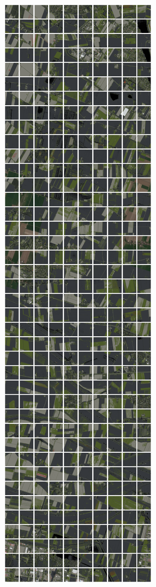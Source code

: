 <html>
<div>
<img src="https://github.com/HakkaTjakka/NL_TILE_MAP/blob/main/18/615/-1039/r.6150.-10390.png" height="44" width="44">
<img src="https://github.com/HakkaTjakka/NL_TILE_MAP/blob/main/18/615/-1039/r.6151.-10390.png" height="44" width="44">
<img src="https://github.com/HakkaTjakka/NL_TILE_MAP/blob/main/18/615/-1039/r.6152.-10390.png" height="44" width="44">
<img src="https://github.com/HakkaTjakka/NL_TILE_MAP/blob/main/18/615/-1039/r.6153.-10390.png" height="44" width="44">
<img src="https://github.com/HakkaTjakka/NL_TILE_MAP/blob/main/18/615/-1039/r.6154.-10390.png" height="44" width="44">
<img src="https://github.com/HakkaTjakka/NL_TILE_MAP/blob/main/18/615/-1039/r.6155.-10390.png" height="44" width="44">
<img src="https://github.com/HakkaTjakka/NL_TILE_MAP/blob/main/18/615/-1039/r.6156.-10390.png" height="44" width="44">
<img src="https://github.com/HakkaTjakka/NL_TILE_MAP/blob/main/18/615/-1039/r.6157.-10390.png" height="44" width="44">
<img src="https://github.com/HakkaTjakka/NL_TILE_MAP/blob/main/18/615/-1039/r.6158.-10390.png" height="44" width="44">
<img src="https://github.com/HakkaTjakka/NL_TILE_MAP/blob/main/18/615/-1039/r.6159.-10390.png" height="44" width="44">
<img src="https://github.com/HakkaTjakka/NL_TILE_MAP/blob/main/18/616/-1039/r.6160.-10390.png" height="44" width="44">
<img src="https://github.com/HakkaTjakka/NL_TILE_MAP/blob/main/18/616/-1039/r.6161.-10390.png" height="44" width="44">
<img src="https://github.com/HakkaTjakka/NL_TILE_MAP/blob/main/18/616/-1039/r.6162.-10390.png" height="44" width="44">
<img src="https://github.com/HakkaTjakka/NL_TILE_MAP/blob/main/18/616/-1039/r.6163.-10390.png" height="44" width="44">
<img src="https://github.com/HakkaTjakka/NL_TILE_MAP/blob/main/18/616/-1039/r.6164.-10390.png" height="44" width="44">
<img src="https://github.com/HakkaTjakka/NL_TILE_MAP/blob/main/18/616/-1039/r.6165.-10390.png" height="44" width="44">
<img src="https://github.com/HakkaTjakka/NL_TILE_MAP/blob/main/18/616/-1039/r.6166.-10390.png" height="44" width="44">
<img src="https://github.com/HakkaTjakka/NL_TILE_MAP/blob/main/18/616/-1039/r.6167.-10390.png" height="44" width="44">
<img src="https://github.com/HakkaTjakka/NL_TILE_MAP/blob/main/18/616/-1039/r.6168.-10390.png" height="44" width="44">
<img src="https://github.com/HakkaTjakka/NL_TILE_MAP/blob/main/18/616/-1039/r.6169.-10390.png" height="44" width="44">
<br>
<img src="https://github.com/HakkaTjakka/NL_TILE_MAP/blob/main/18/615/-1039/r.6150.-10389.png" height="44" width="44">
<img src="https://github.com/HakkaTjakka/NL_TILE_MAP/blob/main/18/615/-1039/r.6151.-10389.png" height="44" width="44">
<img src="https://github.com/HakkaTjakka/NL_TILE_MAP/blob/main/18/615/-1039/r.6152.-10389.png" height="44" width="44">
<img src="https://github.com/HakkaTjakka/NL_TILE_MAP/blob/main/18/615/-1039/r.6153.-10389.png" height="44" width="44">
<img src="https://github.com/HakkaTjakka/NL_TILE_MAP/blob/main/18/615/-1039/r.6154.-10389.png" height="44" width="44">
<img src="https://github.com/HakkaTjakka/NL_TILE_MAP/blob/main/18/615/-1039/r.6155.-10389.png" height="44" width="44">
<img src="https://github.com/HakkaTjakka/NL_TILE_MAP/blob/main/18/615/-1039/r.6156.-10389.png" height="44" width="44">
<img src="https://github.com/HakkaTjakka/NL_TILE_MAP/blob/main/18/615/-1039/r.6157.-10389.png" height="44" width="44">
<img src="https://github.com/HakkaTjakka/NL_TILE_MAP/blob/main/18/615/-1039/r.6158.-10389.png" height="44" width="44">
<img src="https://github.com/HakkaTjakka/NL_TILE_MAP/blob/main/18/615/-1039/r.6159.-10389.png" height="44" width="44">
<img src="https://github.com/HakkaTjakka/NL_TILE_MAP/blob/main/18/616/-1039/r.6160.-10389.png" height="44" width="44">
<img src="https://github.com/HakkaTjakka/NL_TILE_MAP/blob/main/18/616/-1039/r.6161.-10389.png" height="44" width="44">
<img src="https://github.com/HakkaTjakka/NL_TILE_MAP/blob/main/18/616/-1039/r.6162.-10389.png" height="44" width="44">
<img src="https://github.com/HakkaTjakka/NL_TILE_MAP/blob/main/18/616/-1039/r.6163.-10389.png" height="44" width="44">
<img src="https://github.com/HakkaTjakka/NL_TILE_MAP/blob/main/18/616/-1039/r.6164.-10389.png" height="44" width="44">
<img src="https://github.com/HakkaTjakka/NL_TILE_MAP/blob/main/18/616/-1039/r.6165.-10389.png" height="44" width="44">
<img src="https://github.com/HakkaTjakka/NL_TILE_MAP/blob/main/18/616/-1039/r.6166.-10389.png" height="44" width="44">
<img src="https://github.com/HakkaTjakka/NL_TILE_MAP/blob/main/18/616/-1039/r.6167.-10389.png" height="44" width="44">
<img src="https://github.com/HakkaTjakka/NL_TILE_MAP/blob/main/18/616/-1039/r.6168.-10389.png" height="44" width="44">
<img src="https://github.com/HakkaTjakka/NL_TILE_MAP/blob/main/18/616/-1039/r.6169.-10389.png" height="44" width="44">
<br>
<img src="https://github.com/HakkaTjakka/NL_TILE_MAP/blob/main/18/615/-1039/r.6150.-10388.png" height="44" width="44">
<img src="https://github.com/HakkaTjakka/NL_TILE_MAP/blob/main/18/615/-1039/r.6151.-10388.png" height="44" width="44">
<img src="https://github.com/HakkaTjakka/NL_TILE_MAP/blob/main/18/615/-1039/r.6152.-10388.png" height="44" width="44">
<img src="https://github.com/HakkaTjakka/NL_TILE_MAP/blob/main/18/615/-1039/r.6153.-10388.png" height="44" width="44">
<img src="https://github.com/HakkaTjakka/NL_TILE_MAP/blob/main/18/615/-1039/r.6154.-10388.png" height="44" width="44">
<img src="https://github.com/HakkaTjakka/NL_TILE_MAP/blob/main/18/615/-1039/r.6155.-10388.png" height="44" width="44">
<img src="https://github.com/HakkaTjakka/NL_TILE_MAP/blob/main/18/615/-1039/r.6156.-10388.png" height="44" width="44">
<img src="https://github.com/HakkaTjakka/NL_TILE_MAP/blob/main/18/615/-1039/r.6157.-10388.png" height="44" width="44">
<img src="https://github.com/HakkaTjakka/NL_TILE_MAP/blob/main/18/615/-1039/r.6158.-10388.png" height="44" width="44">
<img src="https://github.com/HakkaTjakka/NL_TILE_MAP/blob/main/18/615/-1039/r.6159.-10388.png" height="44" width="44">
<img src="https://github.com/HakkaTjakka/NL_TILE_MAP/blob/main/18/616/-1039/r.6160.-10388.png" height="44" width="44">
<img src="https://github.com/HakkaTjakka/NL_TILE_MAP/blob/main/18/616/-1039/r.6161.-10388.png" height="44" width="44">
<img src="https://github.com/HakkaTjakka/NL_TILE_MAP/blob/main/18/616/-1039/r.6162.-10388.png" height="44" width="44">
<img src="https://github.com/HakkaTjakka/NL_TILE_MAP/blob/main/18/616/-1039/r.6163.-10388.png" height="44" width="44">
<img src="https://github.com/HakkaTjakka/NL_TILE_MAP/blob/main/18/616/-1039/r.6164.-10388.png" height="44" width="44">
<img src="https://github.com/HakkaTjakka/NL_TILE_MAP/blob/main/18/616/-1039/r.6165.-10388.png" height="44" width="44">
<img src="https://github.com/HakkaTjakka/NL_TILE_MAP/blob/main/18/616/-1039/r.6166.-10388.png" height="44" width="44">
<img src="https://github.com/HakkaTjakka/NL_TILE_MAP/blob/main/18/616/-1039/r.6167.-10388.png" height="44" width="44">
<img src="https://github.com/HakkaTjakka/NL_TILE_MAP/blob/main/18/616/-1039/r.6168.-10388.png" height="44" width="44">
<img src="https://github.com/HakkaTjakka/NL_TILE_MAP/blob/main/18/616/-1039/r.6169.-10388.png" height="44" width="44">
<br>
<img src="https://github.com/HakkaTjakka/NL_TILE_MAP/blob/main/18/615/-1039/r.6150.-10387.png" height="44" width="44">
<img src="https://github.com/HakkaTjakka/NL_TILE_MAP/blob/main/18/615/-1039/r.6151.-10387.png" height="44" width="44">
<img src="https://github.com/HakkaTjakka/NL_TILE_MAP/blob/main/18/615/-1039/r.6152.-10387.png" height="44" width="44">
<img src="https://github.com/HakkaTjakka/NL_TILE_MAP/blob/main/18/615/-1039/r.6153.-10387.png" height="44" width="44">
<img src="https://github.com/HakkaTjakka/NL_TILE_MAP/blob/main/18/615/-1039/r.6154.-10387.png" height="44" width="44">
<img src="https://github.com/HakkaTjakka/NL_TILE_MAP/blob/main/18/615/-1039/r.6155.-10387.png" height="44" width="44">
<img src="https://github.com/HakkaTjakka/NL_TILE_MAP/blob/main/18/615/-1039/r.6156.-10387.png" height="44" width="44">
<img src="https://github.com/HakkaTjakka/NL_TILE_MAP/blob/main/18/615/-1039/r.6157.-10387.png" height="44" width="44">
<img src="https://github.com/HakkaTjakka/NL_TILE_MAP/blob/main/18/615/-1039/r.6158.-10387.png" height="44" width="44">
<img src="https://github.com/HakkaTjakka/NL_TILE_MAP/blob/main/18/615/-1039/r.6159.-10387.png" height="44" width="44">
<img src="https://github.com/HakkaTjakka/NL_TILE_MAP/blob/main/18/616/-1039/r.6160.-10387.png" height="44" width="44">
<img src="https://github.com/HakkaTjakka/NL_TILE_MAP/blob/main/18/616/-1039/r.6161.-10387.png" height="44" width="44">
<img src="https://github.com/HakkaTjakka/NL_TILE_MAP/blob/main/18/616/-1039/r.6162.-10387.png" height="44" width="44">
<img src="https://github.com/HakkaTjakka/NL_TILE_MAP/blob/main/18/616/-1039/r.6163.-10387.png" height="44" width="44">
<img src="https://github.com/HakkaTjakka/NL_TILE_MAP/blob/main/18/616/-1039/r.6164.-10387.png" height="44" width="44">
<img src="https://github.com/HakkaTjakka/NL_TILE_MAP/blob/main/18/616/-1039/r.6165.-10387.png" height="44" width="44">
<img src="https://github.com/HakkaTjakka/NL_TILE_MAP/blob/main/18/616/-1039/r.6166.-10387.png" height="44" width="44">
<img src="https://github.com/HakkaTjakka/NL_TILE_MAP/blob/main/18/616/-1039/r.6167.-10387.png" height="44" width="44">
<img src="https://github.com/HakkaTjakka/NL_TILE_MAP/blob/main/18/616/-1039/r.6168.-10387.png" height="44" width="44">
<img src="https://github.com/HakkaTjakka/NL_TILE_MAP/blob/main/18/616/-1039/r.6169.-10387.png" height="44" width="44">
<br>
<img src="https://github.com/HakkaTjakka/NL_TILE_MAP/blob/main/18/615/-1039/r.6150.-10386.png" height="44" width="44">
<img src="https://github.com/HakkaTjakka/NL_TILE_MAP/blob/main/18/615/-1039/r.6151.-10386.png" height="44" width="44">
<img src="https://github.com/HakkaTjakka/NL_TILE_MAP/blob/main/18/615/-1039/r.6152.-10386.png" height="44" width="44">
<img src="https://github.com/HakkaTjakka/NL_TILE_MAP/blob/main/18/615/-1039/r.6153.-10386.png" height="44" width="44">
<img src="https://github.com/HakkaTjakka/NL_TILE_MAP/blob/main/18/615/-1039/r.6154.-10386.png" height="44" width="44">
<img src="https://github.com/HakkaTjakka/NL_TILE_MAP/blob/main/18/615/-1039/r.6155.-10386.png" height="44" width="44">
<img src="https://github.com/HakkaTjakka/NL_TILE_MAP/blob/main/18/615/-1039/r.6156.-10386.png" height="44" width="44">
<img src="https://github.com/HakkaTjakka/NL_TILE_MAP/blob/main/18/615/-1039/r.6157.-10386.png" height="44" width="44">
<img src="https://github.com/HakkaTjakka/NL_TILE_MAP/blob/main/18/615/-1039/r.6158.-10386.png" height="44" width="44">
<img src="https://github.com/HakkaTjakka/NL_TILE_MAP/blob/main/18/615/-1039/r.6159.-10386.png" height="44" width="44">
<img src="https://github.com/HakkaTjakka/NL_TILE_MAP/blob/main/18/616/-1039/r.6160.-10386.png" height="44" width="44">
<img src="https://github.com/HakkaTjakka/NL_TILE_MAP/blob/main/18/616/-1039/r.6161.-10386.png" height="44" width="44">
<img src="https://github.com/HakkaTjakka/NL_TILE_MAP/blob/main/18/616/-1039/r.6162.-10386.png" height="44" width="44">
<img src="https://github.com/HakkaTjakka/NL_TILE_MAP/blob/main/18/616/-1039/r.6163.-10386.png" height="44" width="44">
<img src="https://github.com/HakkaTjakka/NL_TILE_MAP/blob/main/18/616/-1039/r.6164.-10386.png" height="44" width="44">
<img src="https://github.com/HakkaTjakka/NL_TILE_MAP/blob/main/18/616/-1039/r.6165.-10386.png" height="44" width="44">
<img src="https://github.com/HakkaTjakka/NL_TILE_MAP/blob/main/18/616/-1039/r.6166.-10386.png" height="44" width="44">
<img src="https://github.com/HakkaTjakka/NL_TILE_MAP/blob/main/18/616/-1039/r.6167.-10386.png" height="44" width="44">
<img src="https://github.com/HakkaTjakka/NL_TILE_MAP/blob/main/18/616/-1039/r.6168.-10386.png" height="44" width="44">
<img src="https://github.com/HakkaTjakka/NL_TILE_MAP/blob/main/18/616/-1039/r.6169.-10386.png" height="44" width="44">
<br>
<img src="https://github.com/HakkaTjakka/NL_TILE_MAP/blob/main/18/615/-1039/r.6150.-10385.png" height="44" width="44">
<img src="https://github.com/HakkaTjakka/NL_TILE_MAP/blob/main/18/615/-1039/r.6151.-10385.png" height="44" width="44">
<img src="https://github.com/HakkaTjakka/NL_TILE_MAP/blob/main/18/615/-1039/r.6152.-10385.png" height="44" width="44">
<img src="https://github.com/HakkaTjakka/NL_TILE_MAP/blob/main/18/615/-1039/r.6153.-10385.png" height="44" width="44">
<img src="https://github.com/HakkaTjakka/NL_TILE_MAP/blob/main/18/615/-1039/r.6154.-10385.png" height="44" width="44">
<img src="https://github.com/HakkaTjakka/NL_TILE_MAP/blob/main/18/615/-1039/r.6155.-10385.png" height="44" width="44">
<img src="https://github.com/HakkaTjakka/NL_TILE_MAP/blob/main/18/615/-1039/r.6156.-10385.png" height="44" width="44">
<img src="https://github.com/HakkaTjakka/NL_TILE_MAP/blob/main/18/615/-1039/r.6157.-10385.png" height="44" width="44">
<img src="https://github.com/HakkaTjakka/NL_TILE_MAP/blob/main/18/615/-1039/r.6158.-10385.png" height="44" width="44">
<img src="https://github.com/HakkaTjakka/NL_TILE_MAP/blob/main/18/615/-1039/r.6159.-10385.png" height="44" width="44">
<img src="https://github.com/HakkaTjakka/NL_TILE_MAP/blob/main/18/616/-1039/r.6160.-10385.png" height="44" width="44">
<img src="https://github.com/HakkaTjakka/NL_TILE_MAP/blob/main/18/616/-1039/r.6161.-10385.png" height="44" width="44">
<img src="https://github.com/HakkaTjakka/NL_TILE_MAP/blob/main/18/616/-1039/r.6162.-10385.png" height="44" width="44">
<img src="https://github.com/HakkaTjakka/NL_TILE_MAP/blob/main/18/616/-1039/r.6163.-10385.png" height="44" width="44">
<img src="https://github.com/HakkaTjakka/NL_TILE_MAP/blob/main/18/616/-1039/r.6164.-10385.png" height="44" width="44">
<img src="https://github.com/HakkaTjakka/NL_TILE_MAP/blob/main/18/616/-1039/r.6165.-10385.png" height="44" width="44">
<img src="https://github.com/HakkaTjakka/NL_TILE_MAP/blob/main/18/616/-1039/r.6166.-10385.png" height="44" width="44">
<img src="https://github.com/HakkaTjakka/NL_TILE_MAP/blob/main/18/616/-1039/r.6167.-10385.png" height="44" width="44">
<img src="https://github.com/HakkaTjakka/NL_TILE_MAP/blob/main/18/616/-1039/r.6168.-10385.png" height="44" width="44">
<img src="https://github.com/HakkaTjakka/NL_TILE_MAP/blob/main/18/616/-1039/r.6169.-10385.png" height="44" width="44">
<br>
<img src="https://github.com/HakkaTjakka/NL_TILE_MAP/blob/main/18/615/-1039/r.6150.-10384.png" height="44" width="44">
<img src="https://github.com/HakkaTjakka/NL_TILE_MAP/blob/main/18/615/-1039/r.6151.-10384.png" height="44" width="44">
<img src="https://github.com/HakkaTjakka/NL_TILE_MAP/blob/main/18/615/-1039/r.6152.-10384.png" height="44" width="44">
<img src="https://github.com/HakkaTjakka/NL_TILE_MAP/blob/main/18/615/-1039/r.6153.-10384.png" height="44" width="44">
<img src="https://github.com/HakkaTjakka/NL_TILE_MAP/blob/main/18/615/-1039/r.6154.-10384.png" height="44" width="44">
<img src="https://github.com/HakkaTjakka/NL_TILE_MAP/blob/main/18/615/-1039/r.6155.-10384.png" height="44" width="44">
<img src="https://github.com/HakkaTjakka/NL_TILE_MAP/blob/main/18/615/-1039/r.6156.-10384.png" height="44" width="44">
<img src="https://github.com/HakkaTjakka/NL_TILE_MAP/blob/main/18/615/-1039/r.6157.-10384.png" height="44" width="44">
<img src="https://github.com/HakkaTjakka/NL_TILE_MAP/blob/main/18/615/-1039/r.6158.-10384.png" height="44" width="44">
<img src="https://github.com/HakkaTjakka/NL_TILE_MAP/blob/main/18/615/-1039/r.6159.-10384.png" height="44" width="44">
<img src="https://github.com/HakkaTjakka/NL_TILE_MAP/blob/main/18/616/-1039/r.6160.-10384.png" height="44" width="44">
<img src="https://github.com/HakkaTjakka/NL_TILE_MAP/blob/main/18/616/-1039/r.6161.-10384.png" height="44" width="44">
<img src="https://github.com/HakkaTjakka/NL_TILE_MAP/blob/main/18/616/-1039/r.6162.-10384.png" height="44" width="44">
<img src="https://github.com/HakkaTjakka/NL_TILE_MAP/blob/main/18/616/-1039/r.6163.-10384.png" height="44" width="44">
<img src="https://github.com/HakkaTjakka/NL_TILE_MAP/blob/main/18/616/-1039/r.6164.-10384.png" height="44" width="44">
<img src="https://github.com/HakkaTjakka/NL_TILE_MAP/blob/main/18/616/-1039/r.6165.-10384.png" height="44" width="44">
<img src="https://github.com/HakkaTjakka/NL_TILE_MAP/blob/main/18/616/-1039/r.6166.-10384.png" height="44" width="44">
<img src="https://github.com/HakkaTjakka/NL_TILE_MAP/blob/main/18/616/-1039/r.6167.-10384.png" height="44" width="44">
<img src="https://github.com/HakkaTjakka/NL_TILE_MAP/blob/main/18/616/-1039/r.6168.-10384.png" height="44" width="44">
<img src="https://github.com/HakkaTjakka/NL_TILE_MAP/blob/main/18/616/-1039/r.6169.-10384.png" height="44" width="44">
<br>
<img src="https://github.com/HakkaTjakka/NL_TILE_MAP/blob/main/18/615/-1039/r.6150.-10383.png" height="44" width="44">
<img src="https://github.com/HakkaTjakka/NL_TILE_MAP/blob/main/18/615/-1039/r.6151.-10383.png" height="44" width="44">
<img src="https://github.com/HakkaTjakka/NL_TILE_MAP/blob/main/18/615/-1039/r.6152.-10383.png" height="44" width="44">
<img src="https://github.com/HakkaTjakka/NL_TILE_MAP/blob/main/18/615/-1039/r.6153.-10383.png" height="44" width="44">
<img src="https://github.com/HakkaTjakka/NL_TILE_MAP/blob/main/18/615/-1039/r.6154.-10383.png" height="44" width="44">
<img src="https://github.com/HakkaTjakka/NL_TILE_MAP/blob/main/18/615/-1039/r.6155.-10383.png" height="44" width="44">
<img src="https://github.com/HakkaTjakka/NL_TILE_MAP/blob/main/18/615/-1039/r.6156.-10383.png" height="44" width="44">
<img src="https://github.com/HakkaTjakka/NL_TILE_MAP/blob/main/18/615/-1039/r.6157.-10383.png" height="44" width="44">
<img src="https://github.com/HakkaTjakka/NL_TILE_MAP/blob/main/18/615/-1039/r.6158.-10383.png" height="44" width="44">
<img src="https://github.com/HakkaTjakka/NL_TILE_MAP/blob/main/18/615/-1039/r.6159.-10383.png" height="44" width="44">
<img src="https://github.com/HakkaTjakka/NL_TILE_MAP/blob/main/18/616/-1039/r.6160.-10383.png" height="44" width="44">
<img src="https://github.com/HakkaTjakka/NL_TILE_MAP/blob/main/18/616/-1039/r.6161.-10383.png" height="44" width="44">
<img src="https://github.com/HakkaTjakka/NL_TILE_MAP/blob/main/18/616/-1039/r.6162.-10383.png" height="44" width="44">
<img src="https://github.com/HakkaTjakka/NL_TILE_MAP/blob/main/18/616/-1039/r.6163.-10383.png" height="44" width="44">
<img src="https://github.com/HakkaTjakka/NL_TILE_MAP/blob/main/18/616/-1039/r.6164.-10383.png" height="44" width="44">
<img src="https://github.com/HakkaTjakka/NL_TILE_MAP/blob/main/18/616/-1039/r.6165.-10383.png" height="44" width="44">
<img src="https://github.com/HakkaTjakka/NL_TILE_MAP/blob/main/18/616/-1039/r.6166.-10383.png" height="44" width="44">
<img src="https://github.com/HakkaTjakka/NL_TILE_MAP/blob/main/18/616/-1039/r.6167.-10383.png" height="44" width="44">
<img src="https://github.com/HakkaTjakka/NL_TILE_MAP/blob/main/18/616/-1039/r.6168.-10383.png" height="44" width="44">
<img src="https://github.com/HakkaTjakka/NL_TILE_MAP/blob/main/18/616/-1039/r.6169.-10383.png" height="44" width="44">
<br>
<img src="https://github.com/HakkaTjakka/NL_TILE_MAP/blob/main/18/615/-1039/r.6150.-10382.png" height="44" width="44">
<img src="https://github.com/HakkaTjakka/NL_TILE_MAP/blob/main/18/615/-1039/r.6151.-10382.png" height="44" width="44">
<img src="https://github.com/HakkaTjakka/NL_TILE_MAP/blob/main/18/615/-1039/r.6152.-10382.png" height="44" width="44">
<img src="https://github.com/HakkaTjakka/NL_TILE_MAP/blob/main/18/615/-1039/r.6153.-10382.png" height="44" width="44">
<img src="https://github.com/HakkaTjakka/NL_TILE_MAP/blob/main/18/615/-1039/r.6154.-10382.png" height="44" width="44">
<img src="https://github.com/HakkaTjakka/NL_TILE_MAP/blob/main/18/615/-1039/r.6155.-10382.png" height="44" width="44">
<img src="https://github.com/HakkaTjakka/NL_TILE_MAP/blob/main/18/615/-1039/r.6156.-10382.png" height="44" width="44">
<img src="https://github.com/HakkaTjakka/NL_TILE_MAP/blob/main/18/615/-1039/r.6157.-10382.png" height="44" width="44">
<img src="https://github.com/HakkaTjakka/NL_TILE_MAP/blob/main/18/615/-1039/r.6158.-10382.png" height="44" width="44">
<img src="https://github.com/HakkaTjakka/NL_TILE_MAP/blob/main/18/615/-1039/r.6159.-10382.png" height="44" width="44">
<img src="https://github.com/HakkaTjakka/NL_TILE_MAP/blob/main/18/616/-1039/r.6160.-10382.png" height="44" width="44">
<img src="https://github.com/HakkaTjakka/NL_TILE_MAP/blob/main/18/616/-1039/r.6161.-10382.png" height="44" width="44">
<img src="https://github.com/HakkaTjakka/NL_TILE_MAP/blob/main/18/616/-1039/r.6162.-10382.png" height="44" width="44">
<img src="https://github.com/HakkaTjakka/NL_TILE_MAP/blob/main/18/616/-1039/r.6163.-10382.png" height="44" width="44">
<img src="https://github.com/HakkaTjakka/NL_TILE_MAP/blob/main/18/616/-1039/r.6164.-10382.png" height="44" width="44">
<img src="https://github.com/HakkaTjakka/NL_TILE_MAP/blob/main/18/616/-1039/r.6165.-10382.png" height="44" width="44">
<img src="https://github.com/HakkaTjakka/NL_TILE_MAP/blob/main/18/616/-1039/r.6166.-10382.png" height="44" width="44">
<img src="https://github.com/HakkaTjakka/NL_TILE_MAP/blob/main/18/616/-1039/r.6167.-10382.png" height="44" width="44">
<img src="https://github.com/HakkaTjakka/NL_TILE_MAP/blob/main/18/616/-1039/r.6168.-10382.png" height="44" width="44">
<img src="https://github.com/HakkaTjakka/NL_TILE_MAP/blob/main/18/616/-1039/r.6169.-10382.png" height="44" width="44">
<br>
<img src="https://github.com/HakkaTjakka/NL_TILE_MAP/blob/main/18/615/-1039/r.6150.-10381.png" height="44" width="44">
<img src="https://github.com/HakkaTjakka/NL_TILE_MAP/blob/main/18/615/-1039/r.6151.-10381.png" height="44" width="44">
<img src="https://github.com/HakkaTjakka/NL_TILE_MAP/blob/main/18/615/-1039/r.6152.-10381.png" height="44" width="44">
<img src="https://github.com/HakkaTjakka/NL_TILE_MAP/blob/main/18/615/-1039/r.6153.-10381.png" height="44" width="44">
<img src="https://github.com/HakkaTjakka/NL_TILE_MAP/blob/main/18/615/-1039/r.6154.-10381.png" height="44" width="44">
<img src="https://github.com/HakkaTjakka/NL_TILE_MAP/blob/main/18/615/-1039/r.6155.-10381.png" height="44" width="44">
<img src="https://github.com/HakkaTjakka/NL_TILE_MAP/blob/main/18/615/-1039/r.6156.-10381.png" height="44" width="44">
<img src="https://github.com/HakkaTjakka/NL_TILE_MAP/blob/main/18/615/-1039/r.6157.-10381.png" height="44" width="44">
<img src="https://github.com/HakkaTjakka/NL_TILE_MAP/blob/main/18/615/-1039/r.6158.-10381.png" height="44" width="44">
<img src="https://github.com/HakkaTjakka/NL_TILE_MAP/blob/main/18/615/-1039/r.6159.-10381.png" height="44" width="44">
<img src="https://github.com/HakkaTjakka/NL_TILE_MAP/blob/main/18/616/-1039/r.6160.-10381.png" height="44" width="44">
<img src="https://github.com/HakkaTjakka/NL_TILE_MAP/blob/main/18/616/-1039/r.6161.-10381.png" height="44" width="44">
<img src="https://github.com/HakkaTjakka/NL_TILE_MAP/blob/main/18/616/-1039/r.6162.-10381.png" height="44" width="44">
<img src="https://github.com/HakkaTjakka/NL_TILE_MAP/blob/main/18/616/-1039/r.6163.-10381.png" height="44" width="44">
<img src="https://github.com/HakkaTjakka/NL_TILE_MAP/blob/main/18/616/-1039/r.6164.-10381.png" height="44" width="44">
<img src="https://github.com/HakkaTjakka/NL_TILE_MAP/blob/main/18/616/-1039/r.6165.-10381.png" height="44" width="44">
<img src="https://github.com/HakkaTjakka/NL_TILE_MAP/blob/main/18/616/-1039/r.6166.-10381.png" height="44" width="44">
<img src="https://github.com/HakkaTjakka/NL_TILE_MAP/blob/main/18/616/-1039/r.6167.-10381.png" height="44" width="44">
<img src="https://github.com/HakkaTjakka/NL_TILE_MAP/blob/main/18/616/-1039/r.6168.-10381.png" height="44" width="44">
<img src="https://github.com/HakkaTjakka/NL_TILE_MAP/blob/main/18/616/-1039/r.6169.-10381.png" height="44" width="44">
<br>
<img src="https://github.com/HakkaTjakka/NL_TILE_MAP/blob/main/18/615/-1038/r.6150.-10380.png" height="44" width="44">
<img src="https://github.com/HakkaTjakka/NL_TILE_MAP/blob/main/18/615/-1038/r.6151.-10380.png" height="44" width="44">
<img src="https://github.com/HakkaTjakka/NL_TILE_MAP/blob/main/18/615/-1038/r.6152.-10380.png" height="44" width="44">
<img src="https://github.com/HakkaTjakka/NL_TILE_MAP/blob/main/18/615/-1038/r.6153.-10380.png" height="44" width="44">
<img src="https://github.com/HakkaTjakka/NL_TILE_MAP/blob/main/18/615/-1038/r.6154.-10380.png" height="44" width="44">
<img src="https://github.com/HakkaTjakka/NL_TILE_MAP/blob/main/18/615/-1038/r.6155.-10380.png" height="44" width="44">
<img src="https://github.com/HakkaTjakka/NL_TILE_MAP/blob/main/18/615/-1038/r.6156.-10380.png" height="44" width="44">
<img src="https://github.com/HakkaTjakka/NL_TILE_MAP/blob/main/18/615/-1038/r.6157.-10380.png" height="44" width="44">
<img src="https://github.com/HakkaTjakka/NL_TILE_MAP/blob/main/18/615/-1038/r.6158.-10380.png" height="44" width="44">
<img src="https://github.com/HakkaTjakka/NL_TILE_MAP/blob/main/18/615/-1038/r.6159.-10380.png" height="44" width="44">
<img src="https://github.com/HakkaTjakka/NL_TILE_MAP/blob/main/18/616/-1038/r.6160.-10380.png" height="44" width="44">
<img src="https://github.com/HakkaTjakka/NL_TILE_MAP/blob/main/18/616/-1038/r.6161.-10380.png" height="44" width="44">
<img src="https://github.com/HakkaTjakka/NL_TILE_MAP/blob/main/18/616/-1038/r.6162.-10380.png" height="44" width="44">
<img src="https://github.com/HakkaTjakka/NL_TILE_MAP/blob/main/18/616/-1038/r.6163.-10380.png" height="44" width="44">
<img src="https://github.com/HakkaTjakka/NL_TILE_MAP/blob/main/18/616/-1038/r.6164.-10380.png" height="44" width="44">
<img src="https://github.com/HakkaTjakka/NL_TILE_MAP/blob/main/18/616/-1038/r.6165.-10380.png" height="44" width="44">
<img src="https://github.com/HakkaTjakka/NL_TILE_MAP/blob/main/18/616/-1038/r.6166.-10380.png" height="44" width="44">
<img src="https://github.com/HakkaTjakka/NL_TILE_MAP/blob/main/18/616/-1038/r.6167.-10380.png" height="44" width="44">
<img src="https://github.com/HakkaTjakka/NL_TILE_MAP/blob/main/18/616/-1038/r.6168.-10380.png" height="44" width="44">
<img src="https://github.com/HakkaTjakka/NL_TILE_MAP/blob/main/18/616/-1038/r.6169.-10380.png" height="44" width="44">
<br>
<img src="https://github.com/HakkaTjakka/NL_TILE_MAP/blob/main/18/615/-1038/r.6150.-10379.png" height="44" width="44">
<img src="https://github.com/HakkaTjakka/NL_TILE_MAP/blob/main/18/615/-1038/r.6151.-10379.png" height="44" width="44">
<img src="https://github.com/HakkaTjakka/NL_TILE_MAP/blob/main/18/615/-1038/r.6152.-10379.png" height="44" width="44">
<img src="https://github.com/HakkaTjakka/NL_TILE_MAP/blob/main/18/615/-1038/r.6153.-10379.png" height="44" width="44">
<img src="https://github.com/HakkaTjakka/NL_TILE_MAP/blob/main/18/615/-1038/r.6154.-10379.png" height="44" width="44">
<img src="https://github.com/HakkaTjakka/NL_TILE_MAP/blob/main/18/615/-1038/r.6155.-10379.png" height="44" width="44">
<img src="https://github.com/HakkaTjakka/NL_TILE_MAP/blob/main/18/615/-1038/r.6156.-10379.png" height="44" width="44">
<img src="https://github.com/HakkaTjakka/NL_TILE_MAP/blob/main/18/615/-1038/r.6157.-10379.png" height="44" width="44">
<img src="https://github.com/HakkaTjakka/NL_TILE_MAP/blob/main/18/615/-1038/r.6158.-10379.png" height="44" width="44">
<img src="https://github.com/HakkaTjakka/NL_TILE_MAP/blob/main/18/615/-1038/r.6159.-10379.png" height="44" width="44">
<img src="https://github.com/HakkaTjakka/NL_TILE_MAP/blob/main/18/616/-1038/r.6160.-10379.png" height="44" width="44">
<img src="https://github.com/HakkaTjakka/NL_TILE_MAP/blob/main/18/616/-1038/r.6161.-10379.png" height="44" width="44">
<img src="https://github.com/HakkaTjakka/NL_TILE_MAP/blob/main/18/616/-1038/r.6162.-10379.png" height="44" width="44">
<img src="https://github.com/HakkaTjakka/NL_TILE_MAP/blob/main/18/616/-1038/r.6163.-10379.png" height="44" width="44">
<img src="https://github.com/HakkaTjakka/NL_TILE_MAP/blob/main/18/616/-1038/r.6164.-10379.png" height="44" width="44">
<img src="https://github.com/HakkaTjakka/NL_TILE_MAP/blob/main/18/616/-1038/r.6165.-10379.png" height="44" width="44">
<img src="https://github.com/HakkaTjakka/NL_TILE_MAP/blob/main/18/616/-1038/r.6166.-10379.png" height="44" width="44">
<img src="https://github.com/HakkaTjakka/NL_TILE_MAP/blob/main/18/616/-1038/r.6167.-10379.png" height="44" width="44">
<img src="https://github.com/HakkaTjakka/NL_TILE_MAP/blob/main/18/616/-1038/r.6168.-10379.png" height="44" width="44">
<img src="https://github.com/HakkaTjakka/NL_TILE_MAP/blob/main/18/616/-1038/r.6169.-10379.png" height="44" width="44">
<br>
<img src="https://github.com/HakkaTjakka/NL_TILE_MAP/blob/main/18/615/-1038/r.6150.-10378.png" height="44" width="44">
<img src="https://github.com/HakkaTjakka/NL_TILE_MAP/blob/main/18/615/-1038/r.6151.-10378.png" height="44" width="44">
<img src="https://github.com/HakkaTjakka/NL_TILE_MAP/blob/main/18/615/-1038/r.6152.-10378.png" height="44" width="44">
<img src="https://github.com/HakkaTjakka/NL_TILE_MAP/blob/main/18/615/-1038/r.6153.-10378.png" height="44" width="44">
<img src="https://github.com/HakkaTjakka/NL_TILE_MAP/blob/main/18/615/-1038/r.6154.-10378.png" height="44" width="44">
<img src="https://github.com/HakkaTjakka/NL_TILE_MAP/blob/main/18/615/-1038/r.6155.-10378.png" height="44" width="44">
<img src="https://github.com/HakkaTjakka/NL_TILE_MAP/blob/main/18/615/-1038/r.6156.-10378.png" height="44" width="44">
<img src="https://github.com/HakkaTjakka/NL_TILE_MAP/blob/main/18/615/-1038/r.6157.-10378.png" height="44" width="44">
<img src="https://github.com/HakkaTjakka/NL_TILE_MAP/blob/main/18/615/-1038/r.6158.-10378.png" height="44" width="44">
<img src="https://github.com/HakkaTjakka/NL_TILE_MAP/blob/main/18/615/-1038/r.6159.-10378.png" height="44" width="44">
<img src="https://github.com/HakkaTjakka/NL_TILE_MAP/blob/main/18/616/-1038/r.6160.-10378.png" height="44" width="44">
<img src="https://github.com/HakkaTjakka/NL_TILE_MAP/blob/main/18/616/-1038/r.6161.-10378.png" height="44" width="44">
<img src="https://github.com/HakkaTjakka/NL_TILE_MAP/blob/main/18/616/-1038/r.6162.-10378.png" height="44" width="44">
<img src="https://github.com/HakkaTjakka/NL_TILE_MAP/blob/main/18/616/-1038/r.6163.-10378.png" height="44" width="44">
<img src="https://github.com/HakkaTjakka/NL_TILE_MAP/blob/main/18/616/-1038/r.6164.-10378.png" height="44" width="44">
<img src="https://github.com/HakkaTjakka/NL_TILE_MAP/blob/main/18/616/-1038/r.6165.-10378.png" height="44" width="44">
<img src="https://github.com/HakkaTjakka/NL_TILE_MAP/blob/main/18/616/-1038/r.6166.-10378.png" height="44" width="44">
<img src="https://github.com/HakkaTjakka/NL_TILE_MAP/blob/main/18/616/-1038/r.6167.-10378.png" height="44" width="44">
<img src="https://github.com/HakkaTjakka/NL_TILE_MAP/blob/main/18/616/-1038/r.6168.-10378.png" height="44" width="44">
<img src="https://github.com/HakkaTjakka/NL_TILE_MAP/blob/main/18/616/-1038/r.6169.-10378.png" height="44" width="44">
<br>
<img src="https://github.com/HakkaTjakka/NL_TILE_MAP/blob/main/18/615/-1038/r.6150.-10377.png" height="44" width="44">
<img src="https://github.com/HakkaTjakka/NL_TILE_MAP/blob/main/18/615/-1038/r.6151.-10377.png" height="44" width="44">
<img src="https://github.com/HakkaTjakka/NL_TILE_MAP/blob/main/18/615/-1038/r.6152.-10377.png" height="44" width="44">
<img src="https://github.com/HakkaTjakka/NL_TILE_MAP/blob/main/18/615/-1038/r.6153.-10377.png" height="44" width="44">
<img src="https://github.com/HakkaTjakka/NL_TILE_MAP/blob/main/18/615/-1038/r.6154.-10377.png" height="44" width="44">
<img src="https://github.com/HakkaTjakka/NL_TILE_MAP/blob/main/18/615/-1038/r.6155.-10377.png" height="44" width="44">
<img src="https://github.com/HakkaTjakka/NL_TILE_MAP/blob/main/18/615/-1038/r.6156.-10377.png" height="44" width="44">
<img src="https://github.com/HakkaTjakka/NL_TILE_MAP/blob/main/18/615/-1038/r.6157.-10377.png" height="44" width="44">
<img src="https://github.com/HakkaTjakka/NL_TILE_MAP/blob/main/18/615/-1038/r.6158.-10377.png" height="44" width="44">
<img src="https://github.com/HakkaTjakka/NL_TILE_MAP/blob/main/18/615/-1038/r.6159.-10377.png" height="44" width="44">
<img src="https://github.com/HakkaTjakka/NL_TILE_MAP/blob/main/18/616/-1038/r.6160.-10377.png" height="44" width="44">
<img src="https://github.com/HakkaTjakka/NL_TILE_MAP/blob/main/18/616/-1038/r.6161.-10377.png" height="44" width="44">
<img src="https://github.com/HakkaTjakka/NL_TILE_MAP/blob/main/18/616/-1038/r.6162.-10377.png" height="44" width="44">
<img src="https://github.com/HakkaTjakka/NL_TILE_MAP/blob/main/18/616/-1038/r.6163.-10377.png" height="44" width="44">
<img src="https://github.com/HakkaTjakka/NL_TILE_MAP/blob/main/18/616/-1038/r.6164.-10377.png" height="44" width="44">
<img src="https://github.com/HakkaTjakka/NL_TILE_MAP/blob/main/18/616/-1038/r.6165.-10377.png" height="44" width="44">
<img src="https://github.com/HakkaTjakka/NL_TILE_MAP/blob/main/18/616/-1038/r.6166.-10377.png" height="44" width="44">
<img src="https://github.com/HakkaTjakka/NL_TILE_MAP/blob/main/18/616/-1038/r.6167.-10377.png" height="44" width="44">
<img src="https://github.com/HakkaTjakka/NL_TILE_MAP/blob/main/18/616/-1038/r.6168.-10377.png" height="44" width="44">
<img src="https://github.com/HakkaTjakka/NL_TILE_MAP/blob/main/18/616/-1038/r.6169.-10377.png" height="44" width="44">
<br>
<img src="https://github.com/HakkaTjakka/NL_TILE_MAP/blob/main/18/615/-1038/r.6150.-10376.png" height="44" width="44">
<img src="https://github.com/HakkaTjakka/NL_TILE_MAP/blob/main/18/615/-1038/r.6151.-10376.png" height="44" width="44">
<img src="https://github.com/HakkaTjakka/NL_TILE_MAP/blob/main/18/615/-1038/r.6152.-10376.png" height="44" width="44">
<img src="https://github.com/HakkaTjakka/NL_TILE_MAP/blob/main/18/615/-1038/r.6153.-10376.png" height="44" width="44">
<img src="https://github.com/HakkaTjakka/NL_TILE_MAP/blob/main/18/615/-1038/r.6154.-10376.png" height="44" width="44">
<img src="https://github.com/HakkaTjakka/NL_TILE_MAP/blob/main/18/615/-1038/r.6155.-10376.png" height="44" width="44">
<img src="https://github.com/HakkaTjakka/NL_TILE_MAP/blob/main/18/615/-1038/r.6156.-10376.png" height="44" width="44">
<img src="https://github.com/HakkaTjakka/NL_TILE_MAP/blob/main/18/615/-1038/r.6157.-10376.png" height="44" width="44">
<img src="https://github.com/HakkaTjakka/NL_TILE_MAP/blob/main/18/615/-1038/r.6158.-10376.png" height="44" width="44">
<img src="https://github.com/HakkaTjakka/NL_TILE_MAP/blob/main/18/615/-1038/r.6159.-10376.png" height="44" width="44">
<img src="https://github.com/HakkaTjakka/NL_TILE_MAP/blob/main/18/616/-1038/r.6160.-10376.png" height="44" width="44">
<img src="https://github.com/HakkaTjakka/NL_TILE_MAP/blob/main/18/616/-1038/r.6161.-10376.png" height="44" width="44">
<img src="https://github.com/HakkaTjakka/NL_TILE_MAP/blob/main/18/616/-1038/r.6162.-10376.png" height="44" width="44">
<img src="https://github.com/HakkaTjakka/NL_TILE_MAP/blob/main/18/616/-1038/r.6163.-10376.png" height="44" width="44">
<img src="https://github.com/HakkaTjakka/NL_TILE_MAP/blob/main/18/616/-1038/r.6164.-10376.png" height="44" width="44">
<img src="https://github.com/HakkaTjakka/NL_TILE_MAP/blob/main/18/616/-1038/r.6165.-10376.png" height="44" width="44">
<img src="https://github.com/HakkaTjakka/NL_TILE_MAP/blob/main/18/616/-1038/r.6166.-10376.png" height="44" width="44">
<img src="https://github.com/HakkaTjakka/NL_TILE_MAP/blob/main/18/616/-1038/r.6167.-10376.png" height="44" width="44">
<img src="https://github.com/HakkaTjakka/NL_TILE_MAP/blob/main/18/616/-1038/r.6168.-10376.png" height="44" width="44">
<img src="https://github.com/HakkaTjakka/NL_TILE_MAP/blob/main/18/616/-1038/r.6169.-10376.png" height="44" width="44">
<br>
<img src="https://github.com/HakkaTjakka/NL_TILE_MAP/blob/main/18/615/-1038/r.6150.-10375.png" height="44" width="44">
<img src="https://github.com/HakkaTjakka/NL_TILE_MAP/blob/main/18/615/-1038/r.6151.-10375.png" height="44" width="44">
<img src="https://github.com/HakkaTjakka/NL_TILE_MAP/blob/main/18/615/-1038/r.6152.-10375.png" height="44" width="44">
<img src="https://github.com/HakkaTjakka/NL_TILE_MAP/blob/main/18/615/-1038/r.6153.-10375.png" height="44" width="44">
<img src="https://github.com/HakkaTjakka/NL_TILE_MAP/blob/main/18/615/-1038/r.6154.-10375.png" height="44" width="44">
<img src="https://github.com/HakkaTjakka/NL_TILE_MAP/blob/main/18/615/-1038/r.6155.-10375.png" height="44" width="44">
<img src="https://github.com/HakkaTjakka/NL_TILE_MAP/blob/main/18/615/-1038/r.6156.-10375.png" height="44" width="44">
<img src="https://github.com/HakkaTjakka/NL_TILE_MAP/blob/main/18/615/-1038/r.6157.-10375.png" height="44" width="44">
<img src="https://github.com/HakkaTjakka/NL_TILE_MAP/blob/main/18/615/-1038/r.6158.-10375.png" height="44" width="44">
<img src="https://github.com/HakkaTjakka/NL_TILE_MAP/blob/main/18/615/-1038/r.6159.-10375.png" height="44" width="44">
<img src="https://github.com/HakkaTjakka/NL_TILE_MAP/blob/main/18/616/-1038/r.6160.-10375.png" height="44" width="44">
<img src="https://github.com/HakkaTjakka/NL_TILE_MAP/blob/main/18/616/-1038/r.6161.-10375.png" height="44" width="44">
<img src="https://github.com/HakkaTjakka/NL_TILE_MAP/blob/main/18/616/-1038/r.6162.-10375.png" height="44" width="44">
<img src="https://github.com/HakkaTjakka/NL_TILE_MAP/blob/main/18/616/-1038/r.6163.-10375.png" height="44" width="44">
<img src="https://github.com/HakkaTjakka/NL_TILE_MAP/blob/main/18/616/-1038/r.6164.-10375.png" height="44" width="44">
<img src="https://github.com/HakkaTjakka/NL_TILE_MAP/blob/main/18/616/-1038/r.6165.-10375.png" height="44" width="44">
<img src="https://github.com/HakkaTjakka/NL_TILE_MAP/blob/main/18/616/-1038/r.6166.-10375.png" height="44" width="44">
<img src="https://github.com/HakkaTjakka/NL_TILE_MAP/blob/main/18/616/-1038/r.6167.-10375.png" height="44" width="44">
<img src="https://github.com/HakkaTjakka/NL_TILE_MAP/blob/main/18/616/-1038/r.6168.-10375.png" height="44" width="44">
<img src="https://github.com/HakkaTjakka/NL_TILE_MAP/blob/main/18/616/-1038/r.6169.-10375.png" height="44" width="44">
<br>
<img src="https://github.com/HakkaTjakka/NL_TILE_MAP/blob/main/18/615/-1038/r.6150.-10374.png" height="44" width="44">
<img src="https://github.com/HakkaTjakka/NL_TILE_MAP/blob/main/18/615/-1038/r.6151.-10374.png" height="44" width="44">
<img src="https://github.com/HakkaTjakka/NL_TILE_MAP/blob/main/18/615/-1038/r.6152.-10374.png" height="44" width="44">
<img src="https://github.com/HakkaTjakka/NL_TILE_MAP/blob/main/18/615/-1038/r.6153.-10374.png" height="44" width="44">
<img src="https://github.com/HakkaTjakka/NL_TILE_MAP/blob/main/18/615/-1038/r.6154.-10374.png" height="44" width="44">
<img src="https://github.com/HakkaTjakka/NL_TILE_MAP/blob/main/18/615/-1038/r.6155.-10374.png" height="44" width="44">
<img src="https://github.com/HakkaTjakka/NL_TILE_MAP/blob/main/18/615/-1038/r.6156.-10374.png" height="44" width="44">
<img src="https://github.com/HakkaTjakka/NL_TILE_MAP/blob/main/18/615/-1038/r.6157.-10374.png" height="44" width="44">
<img src="https://github.com/HakkaTjakka/NL_TILE_MAP/blob/main/18/615/-1038/r.6158.-10374.png" height="44" width="44">
<img src="https://github.com/HakkaTjakka/NL_TILE_MAP/blob/main/18/615/-1038/r.6159.-10374.png" height="44" width="44">
<img src="https://github.com/HakkaTjakka/NL_TILE_MAP/blob/main/18/616/-1038/r.6160.-10374.png" height="44" width="44">
<img src="https://github.com/HakkaTjakka/NL_TILE_MAP/blob/main/18/616/-1038/r.6161.-10374.png" height="44" width="44">
<img src="https://github.com/HakkaTjakka/NL_TILE_MAP/blob/main/18/616/-1038/r.6162.-10374.png" height="44" width="44">
<img src="https://github.com/HakkaTjakka/NL_TILE_MAP/blob/main/18/616/-1038/r.6163.-10374.png" height="44" width="44">
<img src="https://github.com/HakkaTjakka/NL_TILE_MAP/blob/main/18/616/-1038/r.6164.-10374.png" height="44" width="44">
<img src="https://github.com/HakkaTjakka/NL_TILE_MAP/blob/main/18/616/-1038/r.6165.-10374.png" height="44" width="44">
<img src="https://github.com/HakkaTjakka/NL_TILE_MAP/blob/main/18/616/-1038/r.6166.-10374.png" height="44" width="44">
<img src="https://github.com/HakkaTjakka/NL_TILE_MAP/blob/main/18/616/-1038/r.6167.-10374.png" height="44" width="44">
<img src="https://github.com/HakkaTjakka/NL_TILE_MAP/blob/main/18/616/-1038/r.6168.-10374.png" height="44" width="44">
<img src="https://github.com/HakkaTjakka/NL_TILE_MAP/blob/main/18/616/-1038/r.6169.-10374.png" height="44" width="44">
<br>
<img src="https://github.com/HakkaTjakka/NL_TILE_MAP/blob/main/18/615/-1038/r.6150.-10373.png" height="44" width="44">
<img src="https://github.com/HakkaTjakka/NL_TILE_MAP/blob/main/18/615/-1038/r.6151.-10373.png" height="44" width="44">
<img src="https://github.com/HakkaTjakka/NL_TILE_MAP/blob/main/18/615/-1038/r.6152.-10373.png" height="44" width="44">
<img src="https://github.com/HakkaTjakka/NL_TILE_MAP/blob/main/18/615/-1038/r.6153.-10373.png" height="44" width="44">
<img src="https://github.com/HakkaTjakka/NL_TILE_MAP/blob/main/18/615/-1038/r.6154.-10373.png" height="44" width="44">
<img src="https://github.com/HakkaTjakka/NL_TILE_MAP/blob/main/18/615/-1038/r.6155.-10373.png" height="44" width="44">
<img src="https://github.com/HakkaTjakka/NL_TILE_MAP/blob/main/18/615/-1038/r.6156.-10373.png" height="44" width="44">
<img src="https://github.com/HakkaTjakka/NL_TILE_MAP/blob/main/18/615/-1038/r.6157.-10373.png" height="44" width="44">
<img src="https://github.com/HakkaTjakka/NL_TILE_MAP/blob/main/18/615/-1038/r.6158.-10373.png" height="44" width="44">
<img src="https://github.com/HakkaTjakka/NL_TILE_MAP/blob/main/18/615/-1038/r.6159.-10373.png" height="44" width="44">
<img src="https://github.com/HakkaTjakka/NL_TILE_MAP/blob/main/18/616/-1038/r.6160.-10373.png" height="44" width="44">
<img src="https://github.com/HakkaTjakka/NL_TILE_MAP/blob/main/18/616/-1038/r.6161.-10373.png" height="44" width="44">
<img src="https://github.com/HakkaTjakka/NL_TILE_MAP/blob/main/18/616/-1038/r.6162.-10373.png" height="44" width="44">
<img src="https://github.com/HakkaTjakka/NL_TILE_MAP/blob/main/18/616/-1038/r.6163.-10373.png" height="44" width="44">
<img src="https://github.com/HakkaTjakka/NL_TILE_MAP/blob/main/18/616/-1038/r.6164.-10373.png" height="44" width="44">
<img src="https://github.com/HakkaTjakka/NL_TILE_MAP/blob/main/18/616/-1038/r.6165.-10373.png" height="44" width="44">
<img src="https://github.com/HakkaTjakka/NL_TILE_MAP/blob/main/18/616/-1038/r.6166.-10373.png" height="44" width="44">
<img src="https://github.com/HakkaTjakka/NL_TILE_MAP/blob/main/18/616/-1038/r.6167.-10373.png" height="44" width="44">
<img src="https://github.com/HakkaTjakka/NL_TILE_MAP/blob/main/18/616/-1038/r.6168.-10373.png" height="44" width="44">
<img src="https://github.com/HakkaTjakka/NL_TILE_MAP/blob/main/18/616/-1038/r.6169.-10373.png" height="44" width="44">
<br>
<img src="https://github.com/HakkaTjakka/NL_TILE_MAP/blob/main/18/615/-1038/r.6150.-10372.png" height="44" width="44">
<img src="https://github.com/HakkaTjakka/NL_TILE_MAP/blob/main/18/615/-1038/r.6151.-10372.png" height="44" width="44">
<img src="https://github.com/HakkaTjakka/NL_TILE_MAP/blob/main/18/615/-1038/r.6152.-10372.png" height="44" width="44">
<img src="https://github.com/HakkaTjakka/NL_TILE_MAP/blob/main/18/615/-1038/r.6153.-10372.png" height="44" width="44">
<img src="https://github.com/HakkaTjakka/NL_TILE_MAP/blob/main/18/615/-1038/r.6154.-10372.png" height="44" width="44">
<img src="https://github.com/HakkaTjakka/NL_TILE_MAP/blob/main/18/615/-1038/r.6155.-10372.png" height="44" width="44">
<img src="https://github.com/HakkaTjakka/NL_TILE_MAP/blob/main/18/615/-1038/r.6156.-10372.png" height="44" width="44">
<img src="https://github.com/HakkaTjakka/NL_TILE_MAP/blob/main/18/615/-1038/r.6157.-10372.png" height="44" width="44">
<img src="https://github.com/HakkaTjakka/NL_TILE_MAP/blob/main/18/615/-1038/r.6158.-10372.png" height="44" width="44">
<img src="https://github.com/HakkaTjakka/NL_TILE_MAP/blob/main/18/615/-1038/r.6159.-10372.png" height="44" width="44">
<img src="https://github.com/HakkaTjakka/NL_TILE_MAP/blob/main/18/616/-1038/r.6160.-10372.png" height="44" width="44">
<img src="https://github.com/HakkaTjakka/NL_TILE_MAP/blob/main/18/616/-1038/r.6161.-10372.png" height="44" width="44">
<img src="https://github.com/HakkaTjakka/NL_TILE_MAP/blob/main/18/616/-1038/r.6162.-10372.png" height="44" width="44">
<img src="https://github.com/HakkaTjakka/NL_TILE_MAP/blob/main/18/616/-1038/r.6163.-10372.png" height="44" width="44">
<img src="https://github.com/HakkaTjakka/NL_TILE_MAP/blob/main/18/616/-1038/r.6164.-10372.png" height="44" width="44">
<img src="https://github.com/HakkaTjakka/NL_TILE_MAP/blob/main/18/616/-1038/r.6165.-10372.png" height="44" width="44">
<img src="https://github.com/HakkaTjakka/NL_TILE_MAP/blob/main/18/616/-1038/r.6166.-10372.png" height="44" width="44">
<img src="https://github.com/HakkaTjakka/NL_TILE_MAP/blob/main/18/616/-1038/r.6167.-10372.png" height="44" width="44">
<img src="https://github.com/HakkaTjakka/NL_TILE_MAP/blob/main/18/616/-1038/r.6168.-10372.png" height="44" width="44">
<img src="https://github.com/HakkaTjakka/NL_TILE_MAP/blob/main/18/616/-1038/r.6169.-10372.png" height="44" width="44">
<br>
<img src="https://github.com/HakkaTjakka/NL_TILE_MAP/blob/main/18/615/-1038/r.6150.-10371.png" height="44" width="44">
<img src="https://github.com/HakkaTjakka/NL_TILE_MAP/blob/main/18/615/-1038/r.6151.-10371.png" height="44" width="44">
<img src="https://github.com/HakkaTjakka/NL_TILE_MAP/blob/main/18/615/-1038/r.6152.-10371.png" height="44" width="44">
<img src="https://github.com/HakkaTjakka/NL_TILE_MAP/blob/main/18/615/-1038/r.6153.-10371.png" height="44" width="44">
<img src="https://github.com/HakkaTjakka/NL_TILE_MAP/blob/main/18/615/-1038/r.6154.-10371.png" height="44" width="44">
<img src="https://github.com/HakkaTjakka/NL_TILE_MAP/blob/main/18/615/-1038/r.6155.-10371.png" height="44" width="44">
<img src="https://github.com/HakkaTjakka/NL_TILE_MAP/blob/main/18/615/-1038/r.6156.-10371.png" height="44" width="44">
<img src="https://github.com/HakkaTjakka/NL_TILE_MAP/blob/main/18/615/-1038/r.6157.-10371.png" height="44" width="44">
<img src="https://github.com/HakkaTjakka/NL_TILE_MAP/blob/main/18/615/-1038/r.6158.-10371.png" height="44" width="44">
<img src="https://github.com/HakkaTjakka/NL_TILE_MAP/blob/main/18/615/-1038/r.6159.-10371.png" height="44" width="44">
<img src="https://github.com/HakkaTjakka/NL_TILE_MAP/blob/main/18/616/-1038/r.6160.-10371.png" height="44" width="44">
<img src="https://github.com/HakkaTjakka/NL_TILE_MAP/blob/main/18/616/-1038/r.6161.-10371.png" height="44" width="44">
<img src="https://github.com/HakkaTjakka/NL_TILE_MAP/blob/main/18/616/-1038/r.6162.-10371.png" height="44" width="44">
<img src="https://github.com/HakkaTjakka/NL_TILE_MAP/blob/main/18/616/-1038/r.6163.-10371.png" height="44" width="44">
<img src="https://github.com/HakkaTjakka/NL_TILE_MAP/blob/main/18/616/-1038/r.6164.-10371.png" height="44" width="44">
<img src="https://github.com/HakkaTjakka/NL_TILE_MAP/blob/main/18/616/-1038/r.6165.-10371.png" height="44" width="44">
<img src="https://github.com/HakkaTjakka/NL_TILE_MAP/blob/main/18/616/-1038/r.6166.-10371.png" height="44" width="44">
<img src="https://github.com/HakkaTjakka/NL_TILE_MAP/blob/main/18/616/-1038/r.6167.-10371.png" height="44" width="44">
<img src="https://github.com/HakkaTjakka/NL_TILE_MAP/blob/main/18/616/-1038/r.6168.-10371.png" height="44" width="44">
<img src="https://github.com/HakkaTjakka/NL_TILE_MAP/blob/main/18/616/-1038/r.6169.-10371.png" height="44" width="44">
<br>
</div>
</html>
